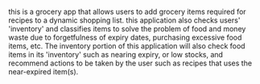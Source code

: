 this is a grocery app that allows users to add grocery items required for recipes to a dynamic shopping list. this application also checks users' 'inventory' and classifies items to solve the problem of food and money waste due to forgetfulness of expiry dates, purchasing excessive food items, etc. 
The inventory portion of this application will also check food items in its 'inventory' such as nearing expiry, or low stocks, and recommend actions to be taken by the user such as recipes that uses the near-expired item(s). 